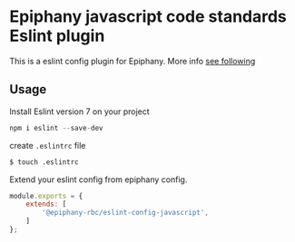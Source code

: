# Epiphany javascript code standards Eslint plugin

This is a eslint config plugin for Epiphany. More info [see following](https://www.notion.so/Epiphany-Code-Standards-eb8826264abe4e569f50c33528bc095e)

## Usage

Install Eslint version 7 on your project

```javascript
npm i eslint --save-dev
```

create `.eslintrc` file

```bash
$ touch .eslintrc
```

Extend your eslint config from epiphany config.

```javascript
module.exports = {
    extends: [
        '@epiphany-rbc/eslint-config-javascript',
    ]
};
```